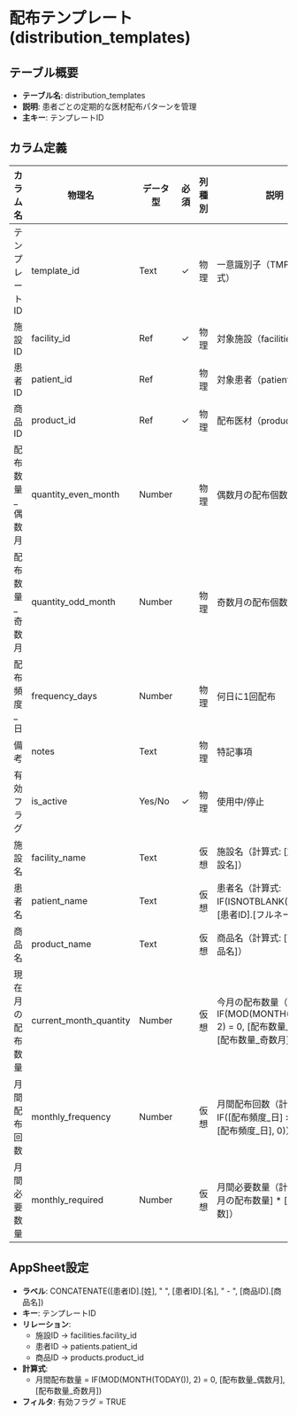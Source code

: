 # 配布テンプレート (distribution_templates)

## テーブル概要
- **テーブル名**: distribution_templates
- **説明**: 患者ごとの定期的な医材配布パターンを管理
- **主キー**: テンプレートID

## カラム定義

| カラム名 | 物理名 | データ型 | 必須 | 列種別 | 説明 |
|---------|--------|----------|------|--------|------|
| テンプレートID | template_id | Text | ✓ | 物理 | 一意識別子（TMPL-XXX形式） |
| 施設ID | facility_id | Ref | ✓ | 物理 | 対象施設（facilities参照） |
| 患者ID | patient_id | Ref | | 物理 | 対象患者（patients参照） |
| 商品ID | product_id | Ref | ✓ | 物理 | 配布医材（products参照） |
| 配布数量_偶数月 | quantity_even_month | Number | | 物理 | 偶数月の配布個数 |
| 配布数量_奇数月 | quantity_odd_month | Number | | 物理 | 奇数月の配布個数 |
| 配布頻度_日 | frequency_days | Number | | 物理 | 何日に1回配布 |
| 備考 | notes | Text | | 物理 | 特記事項 |
| 有効フラグ | is_active | Yes/No | ✓ | 物理 | 使用中/停止 |
| 施設名 | facility_name | Text | | 仮想 | 施設名（計算式: [施設ID].[施設名]） |
| 患者名 | patient_name | Text | | 仮想 | 患者名（計算式: IF(ISNOTBLANK([患者ID]), [患者ID].[フルネーム], "")） |
| 商品名 | product_name | Text | | 仮想 | 商品名（計算式: [商品ID].[商品名]） |
| 現在月の配布数量 | current_month_quantity | Number | | 仮想 | 今月の配布数量（計算式: IF(MOD(MONTH(TODAY()), 2) = 0, [配布数量_偶数月], [配布数量_奇数月])） |
| 月間配布回数 | monthly_frequency | Number | | 仮想 | 月間配布回数（計算式: IF([配布頻度_日] > 0, 30 / [配布頻度_日], 0)） |
| 月間必要数量 | monthly_required | Number | | 仮想 | 月間必要数量（計算式: [現在月の配布数量] * [月間配布回数]） |

## AppSheet設定
- **ラベル**: CONCATENATE([患者ID].[姓], " ", [患者ID].[名], " - ", [商品ID].[商品名])
- **キー**: テンプレートID
- **リレーション**:
  - 施設ID → facilities.facility_id
  - 患者ID → patients.patient_id
  - 商品ID → products.product_id
- **計算式**:
  - 月間配布数量 = IF(MOD(MONTH(TODAY()), 2) = 0, [配布数量_偶数月], [配布数量_奇数月])
- **フィルタ**: 有効フラグ = TRUE